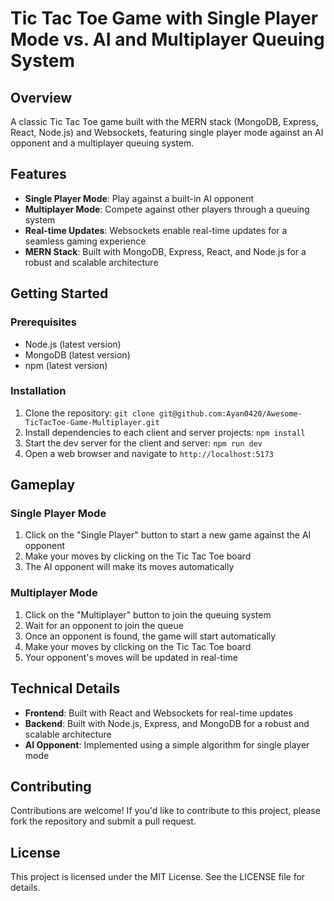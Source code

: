 

**Tic Tac Toe Game with Single Player Mode vs. AI and Multiplayer Queuing System**
=====================================================================================

**Overview**
------------

A classic Tic Tac Toe game built with the MERN stack (MongoDB, Express, React, Node.js) and Websockets, featuring single player mode against an AI opponent and a multiplayer queuing system.

**Features**
------------

*   **Single Player Mode**: Play against a built-in AI opponent
*   **Multiplayer Mode**: Compete against other players through a queuing system
*   **Real-time Updates**: Websockets enable real-time updates for a seamless gaming experience
*   **MERN Stack**: Built with MongoDB, Express, React, and Node.js for a robust and scalable architecture

**Getting Started**
-------------------

### Prerequisites

*   Node.js (latest version)
*   MongoDB (latest version)
*   npm (latest version)

### Installation

1.  Clone the repository: `git clone git@github.com:Ayan0420/Awesome-TicTacToe-Game-Multiplayer.git`
2.  Install dependencies to each client and server projects: `npm install`
3.  Start the dev server for the client and server: `npm run dev`
4.  Open a web browser and navigate to `http://localhost:5173`

**Gameplay**
------------

### Single Player Mode

1.  Click on the "Single Player" button to start a new game against the AI opponent
2.  Make your moves by clicking on the Tic Tac Toe board
3.  The AI opponent will make its moves automatically

### Multiplayer Mode

1.  Click on the "Multiplayer" button to join the queuing system
2.  Wait for an opponent to join the queue
3.  Once an opponent is found, the game will start automatically
4.  Make your moves by clicking on the Tic Tac Toe board
5.  Your opponent's moves will be updated in real-time

**Technical Details**
----------------------

*   **Frontend**: Built with React and Websockets for real-time updates
*   **Backend**: Built with Node.js, Express, and MongoDB for a robust and scalable architecture
*   **AI Opponent**: Implemented using a simple algorithm for single player mode

**Contributing**
---------------

Contributions are welcome! If you'd like to contribute to this project, please fork the repository and submit a pull request.

**License**
----------

This project is licensed under the MIT License. See the LICENSE file for details.